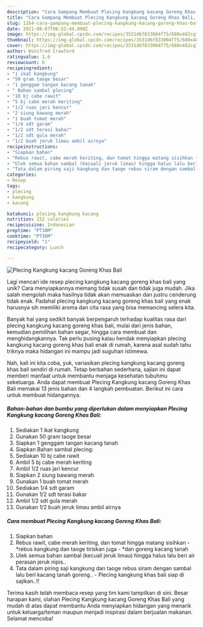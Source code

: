 ```yaml
---
description: "Cara Gampang Membuat Plecing Kangkung kacang Goreng Khas Bali, Sempurna"
title: "Cara Gampang Membuat Plecing Kangkung kacang Goreng Khas Bali, Sempurna"
slug: 1164-cara-gampang-membuat-plecing-kangkung-kacang-goreng-khas-bali-sempurna
date: 2021-08-07T06:52:44.898Z
image: https://img-global.cpcdn.com/recipes/3531d6f833004f75/680x482cq70/plecing-kangkung-kacang-goreng-khas-bali-foto-resep-utama.jpg
thumbnail: https://img-global.cpcdn.com/recipes/3531d6f833004f75/680x482cq70/plecing-kangkung-kacang-goreng-khas-bali-foto-resep-utama.jpg
cover: https://img-global.cpcdn.com/recipes/3531d6f833004f75/680x482cq70/plecing-kangkung-kacang-goreng-khas-bali-foto-resep-utama.jpg
author: Winifred Crawford
ratingvalue: 3.6
reviewcount: 6
recipeingredient:
- "1 ikat kangkung"
- "50 gram taoge besar"
- "1 genggam tangan kacang tanah"
- " Bahan sambal plecing"
- "10 bj cabe rawit"
- "5 bj cabe merah keriting"
- "1/2 ruas jari kencur"
- "2 siung bawang merah"
- "1 buah tomat merah"
- "1/4 sdt garam"
- "1/2 sdt terasi bakar"
- "1/2 sdt gula merah"
- "1/2 buah jeruk limau ambil airnya"
recipeinstructions:
- "Siapkan bahan"
- "Rebus rawit, cabe merah keriting, dan tomat hingga matang sisihkan *rebus kangkung dan taoge tiriskan juga *dan goreng kacang tanah"
- "Ulek semua bahan sambal (kecuali jeruk limau) hingga halus lalu beri air perasan jeruk nipis.."
- "Tata dalam piring saji kangkung dan taoge rebus siram dengan sambal lalu beri kacang tanah goreng.. Plecing kangkung khas bali siap di sajikan..!!"
categories:
- Resep
tags:
- plecing
- kangkung
- kacang

katakunci: plecing kangkung kacang 
nutrition: 152 calories
recipecuisine: Indonesian
preptime: "PT38M"
cooktime: "PT36M"
recipeyield: "1"
recipecategory: Lunch

---
```



![Plecing Kangkung kacang Goreng Khas Bali](https://img-global.cpcdn.com/recipes/3531d6f833004f75/680x482cq70/plecing-kangkung-kacang-goreng-khas-bali-foto-resep-utama.jpg)

Lagi mencari ide resep plecing kangkung kacang goreng khas bali yang unik? Cara menyiapkannya memang tidak susah dan tidak juga mudah. Jika salah mengolah maka hasilnya tidak akan memuaskan dan justru cenderung tidak enak. Padahal plecing kangkung kacang goreng khas bali yang enak harusnya sih memiliki aroma dan cita rasa yang bisa memancing selera kita.

Banyak hal yang sedikit banyak berpengaruh terhadap kualitas rasa dari plecing kangkung kacang goreng khas bali, mulai dari jenis bahan, kemudian pemilihan bahan segar, hingga cara membuat dan menghidangkannya. Tak perlu pusing kalau hendak menyiapkan plecing kangkung kacang goreng khas bali enak di rumah, karena asal sudah tahu triknya maka hidangan ini mampu jadi suguhan istimewa.




Nah, kali ini kita coba, yuk, variasikan plecing kangkung kacang goreng khas bali sendiri di rumah. Tetap berbahan sederhana, sajian ini dapat memberi manfaat untuk membantu menjaga kesehatan tubuhmu sekeluarga. Anda dapat membuat Plecing Kangkung kacang Goreng Khas Bali memakai 13 jenis bahan dan 4 langkah pembuatan. Berikut ini cara untuk membuat hidangannya.

<!--inarticleads1-->

##### Bahan-bahan dan bumbu yang diperlukan dalam menyiapkan Plecing Kangkung kacang Goreng Khas Bali:

1. Sediakan 1 ikat kangkung
1. Gunakan 50 gram taoge besar
1. Siapkan 1 genggam tangan kacang tanah
1. Siapkan  Bahan sambal plecing:
1. Sediakan 10 bj cabe rawit
1. Ambil 5 bj cabe merah keriting
1. Ambil 1/2 ruas jari kencur
1. Siapkan 2 siung bawang merah
1. Gunakan 1 buah tomat merah
1. Sediakan 1/4 sdt garam
1. Gunakan 1/2 sdt terasi bakar
1. Ambil 1/2 sdt gula merah
1. Gunakan 1/2 buah jeruk limau ambil airnya




<!--inarticleads2-->

##### Cara membuat Plecing Kangkung kacang Goreng Khas Bali:

1. Siapkan bahan
1. Rebus rawit, cabe merah keriting, dan tomat hingga matang sisihkan - *rebus kangkung dan taoge tiriskan juga - *dan goreng kacang tanah
1. Ulek semua bahan sambal (kecuali jeruk limau) hingga halus lalu beri air perasan jeruk nipis..
1. Tata dalam piring saji kangkung dan taoge rebus siram dengan sambal lalu beri kacang tanah goreng.. - Plecing kangkung khas bali siap di sajikan..!!




Terima kasih telah membaca resep yang tim kami tampilkan di sini. Besar harapan kami, olahan Plecing Kangkung kacang Goreng Khas Bali yang mudah di atas dapat membantu Anda menyiapkan hidangan yang menarik untuk keluarga/teman maupun menjadi inspirasi dalam berjualan makanan. Selamat mencoba!
